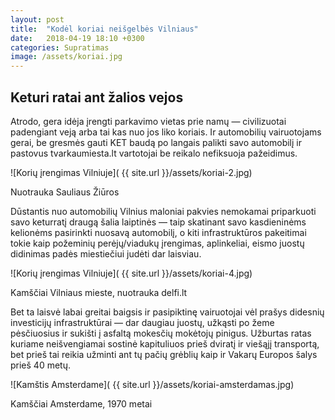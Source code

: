 ```yaml
---
layout: post
title:  "Kodėl koriai neišgelbės Vilniaus"
date:   2018-04-19 18:10 +0300
categories: Supratimas
image: /assets/koriai.jpg
---
```


## Keturi ratai ant žalios vejos

Atrodo, gera idėja įrengti parkavimo vietas prie namų — civilizuotai padengiant veją arba tai kas nuo jos liko koriais. Ir automobilių vairuotojams gerai, be gresmės gauti KET baudą po langais palikti savo automobilį ir pastovus tvarkaumiesta.lt vartotojai be reikalo nefiksuoja pažeidimus.

![Korių įrengimas Vilniuje]( {{ site.url }}/assets/koriai-2.jpg)
<div class="lighter x--pt">
    Nuotrauka Sauliaus Žiūros
</div>

Dūstantis nuo automobilių Vilnius maloniai pakvies nemokamai priparkuoti savo keturratį draugą šalia laiptinės — taip skatinant savo kasdieninėms kelionėms pasirinkti nuosavą automobilį, o kiti infrastruktūros pakeitimai tokie kaip požeminių perėjų/viadukų įrengimas, aplinkeliai, eismo juostų didinimas padės miestiečiui judėti dar laisviau.

![Korių įrengimas Vilniuje]( {{ site.url }}/assets/koriai-4.jpg)
<div class="lighter x--pt">
    Kamščiai Vilniaus mieste, nuotrauka delfi.lt
</div>

Bet ta laisvė labai greitai baigsis ir pasipiktinę vairuotojai vėl prašys didesnių investicijų infrastruktūrai — dar daugiau juostų, užkąsti po žeme pėsčiuosius ir sukišti į asfaltą mokesčių mokėtojų pinigus. Užburtas ratas kuriame neišvengiamai sostinė kapituliuos prieš dviratį ir viešąjį transportą, bet prieš tai reikia užminti ant tų pačių grėblių kaip ir Vakarų Europos šalys prieš 40 metų.

![Kamštis Amsterdame]( {{ site.url }}/assets/koriai-amsterdamas.jpg)
<div class="lighter x--pt">
    Kamščiai Amsterdame, 1970 metai
</div>